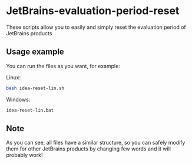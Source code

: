 # JetBrains-evaluation-period-reset
These scripts allow you to easily and simply reset the evaluation period of JetBrains products

## Usage example

You can run the files as you want, for example:

Linux:

```sh
bash idea-reset-lin.sh
```

Windows:

```sh
idea-reset-lin.bat
```

## Note

As you can see, all files have a similar structure, so you can safely modify them for other JetBrains products by changing few words and it will probably work!
